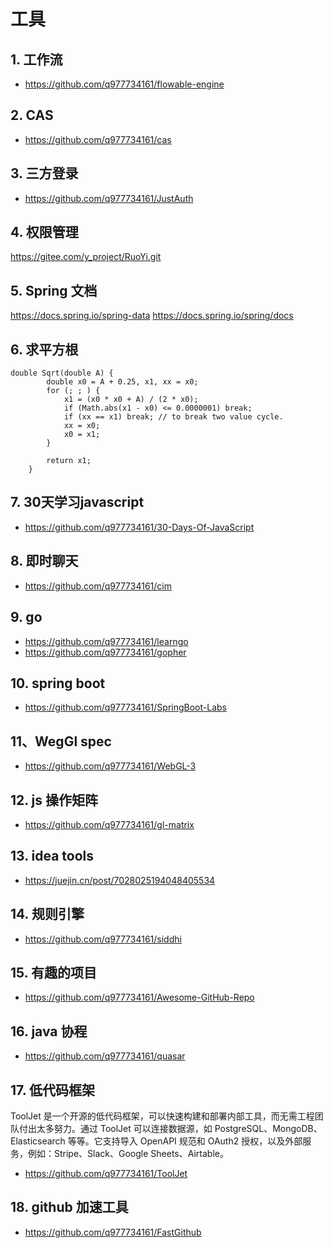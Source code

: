 # 工具
## 1. 工作流
+ https://github.com/q977734161/flowable-engine
## 2. CAS
+ https://github.com/q977734161/cas
## 3. 三方登录
+ https://github.com/q977734161/JustAuth
## 4. 权限管理
https://gitee.com/y_project/RuoYi.git
## 5. Spring 文档
https://docs.spring.io/spring-data
https://docs.spring.io/spring/docs
## 6. 求平方根
```
double Sqrt(double A) {
        double x0 = A + 0.25, x1, xx = x0;
        for (; ; ) {
            x1 = (x0 * x0 + A) / (2 * x0);
            if (Math.abs(x1 - x0) <= 0.0000001) break;
            if (xx == x1) break; // to break two value cycle.
            xx = x0;
            x0 = x1;
        }

        return x1;
    }
```
## 7. 30天学习javascript
+ https://github.com/q977734161/30-Days-Of-JavaScript
## 8. 即时聊天
+ https://github.com/q977734161/cim
## 9. go
+ https://github.com/q977734161/learngo
+ https://github.com/q977734161/gopher
## 10.  spring boot
+ https://github.com/q977734161/SpringBoot-Labs
## 11、WegGl spec
+ https://github.com/q977734161/WebGL-3
## 12. js 操作矩阵
+ https://github.com/q977734161/gl-matrix
## 13. idea tools
+ https://juejin.cn/post/7028025194048405534
## 14. 规则引擎
+ https://github.com/q977734161/siddhi
## 15. 有趣的项目
+ https://github.com/q977734161/Awesome-GitHub-Repo
## 16. java 协程
+ https://github.com/q977734161/quasar
## 17. 低代码框架
ToolJet 是一个开源的低代码框架，可以快速构建和部署内部工具，而无需工程团队付出太多努力。通过 ToolJet 可以连接数据源，如 PostgreSQL、MongoDB、Elasticsearch 等等。它支持导入 OpenAPI 规范和 OAuth2 授权，以及外部服务，例如：Stripe、Slack、Google Sheets、Airtable。
+ https://github.com/q977734161/ToolJet
## 18. github 加速工具
+ https://github.com/q977734161/FastGithub
